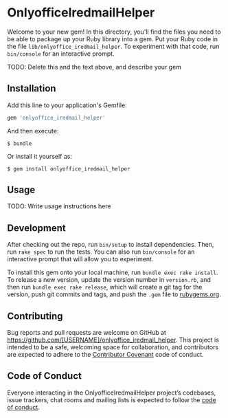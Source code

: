 # OnlyofficeIredmailHelper

Welcome to your new gem! In this directory, you'll find the files you need to be able to package up your Ruby library into a gem. Put your Ruby code in the file `lib/onlyoffice_iredmail_helper`. To experiment with that code, run `bin/console` for an interactive prompt.

TODO: Delete this and the text above, and describe your gem

## Installation

Add this line to your application's Gemfile:

```ruby
gem 'onlyoffice_iredmail_helper'
```

And then execute:

    $ bundle

Or install it yourself as:

    $ gem install onlyoffice_iredmail_helper

## Usage

TODO: Write usage instructions here

## Development

After checking out the repo, run `bin/setup` to install dependencies. Then, run `rake spec` to run the tests. You can also run `bin/console` for an interactive prompt that will allow you to experiment.

To install this gem onto your local machine, run `bundle exec rake install`. To release a new version, update the version number in `version.rb`, and then run `bundle exec rake release`, which will create a git tag for the version, push git commits and tags, and push the `.gem` file to [rubygems.org](https://rubygems.org).

## Contributing

Bug reports and pull requests are welcome on GitHub at https://github.com/[USERNAME]/onlyoffice_iredmail_helper. This project is intended to be a safe, welcoming space for collaboration, and contributors are expected to adhere to the [Contributor Covenant](http://contributor-covenant.org) code of conduct.

## Code of Conduct

Everyone interacting in the OnlyofficeIredmailHelper project’s codebases, issue trackers, chat rooms and mailing lists is expected to follow the [code of conduct](https://github.com/[USERNAME]/onlyoffice_iredmail_helper/blob/master/CODE_OF_CONDUCT.md).
